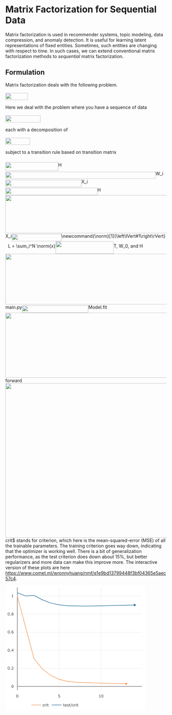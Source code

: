 # Matrix Factorization for Sequential Data

Matrix factorization is used in recommender systems, topic modeling, data compression, and anomaly detection. It is useful for learning latent representations of fixed entities. Sometimes, such entities are changing with respect to time. In such cases, we can extend conventional matrix factorization methods to _sequential_ matrix factorization.

## Formulation
Matrix factorization deals with the following problem.

<img src="/tex/5709ab7abcb2336fed0eb156fd347562.svg?invert_in_darkmode&sanitize=true" align=middle width=69.63454574999999pt height=22.465723500000017pt/>

Here we deal with the problem where you have a sequence of data

<img src="/tex/da31113c64c6c6c46bacbba8c1dd46cd.svg?invert_in_darkmode&sanitize=true" align=middle width=110.30615474999999pt height=22.465723500000017pt/>

each with a decomposition of

<img src="/tex/14efe141a5a9b56763e985b9c0958404.svg?invert_in_darkmode&sanitize=true" align=middle width=77.00709884999998pt height=22.465723500000017pt/>

subject to a transition rule based on transition matrix <img src="/tex/2f118ee06d05f3c2d98361d9c30e38ce.svg?invert_in_darkmode&sanitize=true" align=middle width=11.889314249999991pt height=22.465723500000017pt/>

<img src="/tex/01a4ed6e24ddd741977314020f649473.svg?invert_in_darkmode&sanitize=true" align=middle width=165.23023439999997pt height=26.76175259999998pt/>H<img src="/tex/25e98a79b8f6c8b0da242a82ff40481e.svg?invert_in_darkmode&sanitize=true" align=middle width=469.4697579pt height=22.831056599999986pt/>W_i<img src="/tex/6e004220e771f29919914a3d71bbdf53.svg?invert_in_darkmode&sanitize=true" align=middle width=237.76756244999993pt height=22.831056599999986pt/>X_i<img src="/tex/5d17741ce0a48f976613e000b90c8641.svg?invert_in_darkmode&sanitize=true" align=middle width=287.66578665pt height=22.831056599999986pt/>H<img src="/tex/6c20aaec28d2560595efb6a807c59e3f.svg?invert_in_darkmode&sanitize=true" align=middle width=700.2745777499999pt height=118.35616319999997pt/>X_i<img src="/tex/fb5220a8732fd491ff94aee8ac7d0760.svg?invert_in_darkmode&sanitize=true" align=middle width=154.80774375pt height=22.831056599999986pt/>\newcommand{\norm}[1]{\left\lVert#1\right\rVert}<img src="/tex/cbe4745c368cb36ecf6b1c81ef1d330a.svg?invert_in_darkmode&sanitize=true" align=middle width=8.21920935pt height=14.15524440000002pt/>L = \sum_i^N \norm{x}<img src="/tex/ef847a88a02d5b2ef1be42a3770000b7.svg?invert_in_darkmode&sanitize=true" align=middle width=181.50738704999998pt height=39.45205439999997pt/>T, W_0, and H<img src="/tex/ef3cb0c949bee696e9d880524395bf99.svg?invert_in_darkmode&sanitize=true" align=middle width=536.48538405pt height=157.8082209pt/>main.py<img src="/tex/1ff258c06ddf59749e2151328bb1abef.svg?invert_in_darkmode&sanitize=true" align=middle width=207.31503045pt height=22.831056599999986pt/>Model.fit<img src="/tex/8ecebfa9de5ea5e0ed6e13e145ce5f74.svg?invert_in_darkmode&sanitize=true" align=middle width=700.2745249499999pt height=203.6529759pt/>forward<img src="/tex/839b0d491281a465798505b53bd36086.svg?invert_in_darkmode&sanitize=true" align=middle width=877.05752475pt height=481.64383740000005pt/>crit$ stands for criterion, which here is the mean-squared-error (MSE) of all the trainable parameters. The training criterion goes way down, indicating that the optimizer is working well. There is a bit of generalization performance, as the test criterion does down about 15%, but better regularizers and more data can make this improve more. The interactive version of these plots are here https://www.comet.ml/wronnyhuang/nmf/e1e9bd13799448f3bf04365e5aec57c4.

![general matrix factorization training curve](doc/traincurve.png)
